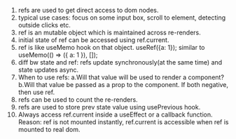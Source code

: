 1. refs are used to get direct access to dom nodes.
2. typical use cases: focus on some input box, scroll to element, detecting outside clicks etc.
3. ref is an mutable object which is maintained across re-renders.
4. initial state of ref can be accessed using ref.current.
5. ref is like useMemo hook on that object. useRef({a: 1}); similar to useMemo(() => ({ a: 1 }), []);
6. diff bw state and ref: refs update synchronously(at the same time) and state updates async.
7. When to use refs: a.Will that value will be used to render a component? b.Will that value be passed as a prop to the component. If both negative, then use ref.
8. refs can be used to count the re-renders.
9. refs are used to store prev state value using usePrevious hook.
10. Always access ref.current inside a useEffect or a callback function. Reason: ref is not mounted instantly, ref.current is accessible when ref is mounted to real dom.
